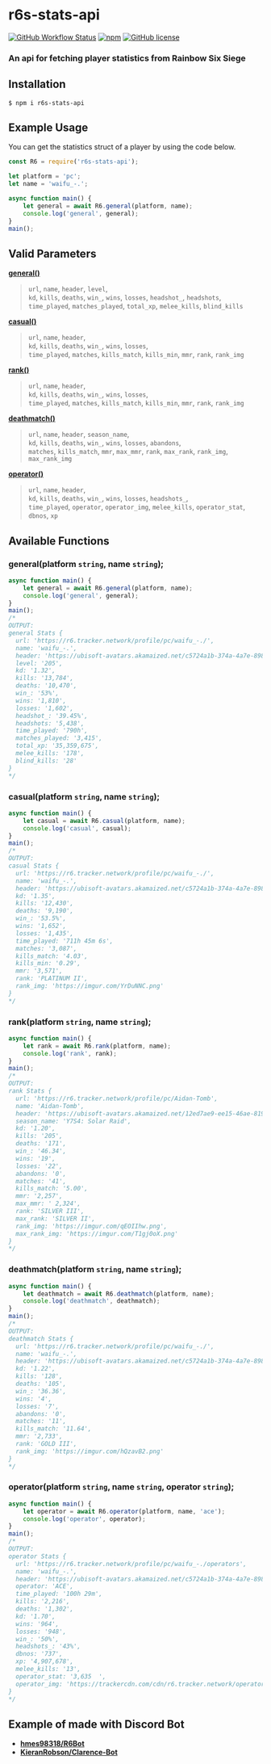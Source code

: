 # r6s-stats-api

<a href="https://github.com/hmes98318/r6s-stats-api/actions"><img alt="GitHub Workflow Status" src="https://img.shields.io/github/actions/workflow/status/hmes98318/r6s-stats-api/npm-publish.yml?branch=v1.3.0&style=for-the-badge"></a>
<a href="https://www.npmjs.com/package/r6s-stats-api"><img alt="npm" src="https://img.shields.io/npm/v/r6s-stats-api?logo=npm&style=for-the-badge"></a>
<a href="https://github.com/hmes98318/r6s-stats-api/blob/main/LICENSE"><img alt="GitHub license" src="https://img.shields.io/github/license/hmes98318/r6s-stats-api?style=for-the-badge&color=brightgreen"></a>

### An api for fetching player statistics from Rainbow Six Siege


## Installation

```
$ npm i r6s-stats-api
```

## Example Usage

You can get the statistics struct of a player by using the code below.

```js
const R6 = require('r6s-stats-api');

let platform = 'pc';
let name = 'waifu_-.';

async function main() {
    let general = await R6.general(platform, name);
    console.log('general', general);
}
main();
```


## Valid Parameters

[**general()**](#generalplatform-string-name-string)
> `url`, `name`, `header`, `level`,  
> `kd`, `kills`, `deaths`, `win_`, `wins`, `losses`, `headshot_`, `headshots`,   
> `time_played`, `matches_played`, `total_xp`, `melee_kills`, `blind_kills`

[**casual()**](#casualplatform-string-name-string)
> `url`, `name`, `header`,   
> `kd`, `kills`, `deaths`, `win_`, `wins`, `losses`,   
> `time_played`, `matches`, `kills_match`, `kills_min`, `mmr`, `rank`, `rank_img`

[**rank()**](#rankplatform-string-name-string)
> `url`, `name`, `header`,   
> `kd`, `kills`, `deaths`, `win_`, `wins`, `losses`,   
> `time_played`, `matches`, `kills_match`, `kills_min`, `mmr`, `rank`, `rank_img`

[**deathmatch()**](#deathmatchplatform-string-name-string)
> `url`, `name`, `header`, `season_name`,   
> `kd`, `kills`, `deaths`, `win_`, `wins`, `losses`, `abandons`,   
> `matches`, `kills_match`, `mmr`, `max_mmr`, `rank`, `max_rank`, `rank_img`, `max_rank_img`

[**operator()**](#operatorplatform-string-name-string-operator-string)
> `url`, `name`, `header`,   
> `kd`, `kills`, `deaths`, `win_`, `wins`, `losses`, `headshots_`,   
> `time_played`, `operator`, `operator_img`, `melee_kills`, `operator_stat`, `dbnos`, `xp`


## Available Functions

### general(platform `string`, name `string`);

```js
async function main() {
    let general = await R6.general(platform, name);
    console.log('general', general);
}
main();
/*
OUTPUT:
general Stats {
  url: 'https://r6.tracker.network/profile/pc/waifu_-./',
  name: 'waifu_-.',
  header: 'https://ubisoft-avatars.akamaized.net/c5724a1b-374a-4a7e-898d-9f271ceb152f/default_256_256.png',
  level: '205',
  kd: '1.32',
  kills: '13,784',
  deaths: '10,470',
  win_: '53%',
  wins: '1,810',
  losses: '1,602',
  headshot_: '39.45%',
  headshots: '5,438',
  time_played: '790h',
  matches_played: '3,415',
  total_xp: '35,359,675',
  melee_kills: '178',
  blind_kills: '28'
}
*/
```

### casual(platform `string`, name `string`);

```js
async function main() {
    let casual = await R6.casual(platform, name);
    console.log('casual', casual);
}
main();
/*
OUTPUT:
casual Stats {
  url: 'https://r6.tracker.network/profile/pc/waifu_-./',
  name: 'waifu_-.',
  header: 'https://ubisoft-avatars.akamaized.net/c5724a1b-374a-4a7e-898d-9f271ceb152f/default_256_256.png',
  kd: '1.35',
  kills: '12,430',
  deaths: '9,190',
  win_: '53.5%',
  wins: '1,652',
  losses: '1,435',
  time_played: '711h 45m 6s',
  matches: '3,087',
  kills_match: '4.03',
  kills_min: '0.29',
  mmr: '3,571',
  rank: 'PLATINUM II',
  rank_img: 'https://imgur.com/YrDuNNC.png'
}
*/
```

### rank(platform `string`, name `string`);

```js
async function main() {
    let rank = await R6.rank(platform, name);
    console.log('rank', rank);
}
main();
/*
OUTPUT:
rank Stats {
  url: 'https://r6.tracker.network/profile/pc/Aidan-Tomb',
  name: 'Aidan-Tomb',
  header: 'https://ubisoft-avatars.akamaized.net/12ed7ae9-ee15-46ae-8193-d3fec99699db/default_256_256.png',
  season_name: 'Y7S4: Solar Raid',
  kd: '1.20',
  kills: '205',
  deaths: '171',
  win_: '46.34',
  wins: '19',
  losses: '22',
  abandons: '0',
  matches: '41',
  kills_match: '5.00',
  mmr: '2,257',
  max_mmr: ' 2,324',
  rank: 'SILVER III',
  max_rank: 'SILVER II',
  rank_img: 'https://imgur.com/qEOIIhw.png',
  max_rank_img: 'https://imgur.com/T1gj0oX.png'
}
*/
```

### deathmatch(platform `string`, name `string`);

```js
async function main() {
    let deathmatch = await R6.deathmatch(platform, name);
    console.log('deathmatch', deathmatch);
}
main();
/*
OUTPUT:
deathmatch Stats {
  url: 'https://r6.tracker.network/profile/pc/waifu_-./',
  name: 'waifu_-.',
  header: 'https://ubisoft-avatars.akamaized.net/c5724a1b-374a-4a7e-898d-9f271ceb152f/default_256_256.png',
  kd: '1.22',
  kills: '128',
  deaths: '105',
  win_: '36.36',
  wins: '4',
  losses: '7',
  abandons: '0',
  matches: '11',
  kills_match: '11.64',
  mmr: '2,733',
  rank: 'GOLD III',
  rank_img: 'https://imgur.com/hQzavB2.png'
}
*/
```

### operator(platform `string`, name `string`, operator `string`);

```js
async function main() {
    let operator = await R6.operator(platform, name, 'ace');
    console.log('operator', operator);
}
main();
/*
OUTPUT:
operator Stats {
  url: 'https://r6.tracker.network/profile/pc/waifu_-./operators',
  name: 'waifu_-.',
  header: 'https://ubisoft-avatars.akamaized.net/c5724a1b-374a-4a7e-898d-9f271ceb152f/default_256_256.png',
  operator: 'ACE',
  time_played: '100h 29m',
  kills: '2,216',
  deaths: '1,302',
  kd: '1.70',
  wins: '964',
  losses: '948',
  win_: '50%',
  headshots_: '43%',
  dbnos: '737',
  xp: '4,907,678',
  melee_kills: '13',
  operator_stat: '3,635  ',
  operator_img: 'https://trackercdn.com/cdn/r6.tracker.network/operators/badges/ace.png'
}
*/
```

## Example of made with Discord Bot  

- [**hmes98318/R6Bot**](https://github.com/hmes98318/R6Bot)  
- [**KieranRobson/Clarence-Bot**](https://github.com/KieranRobson/Clarence-Bot)  
